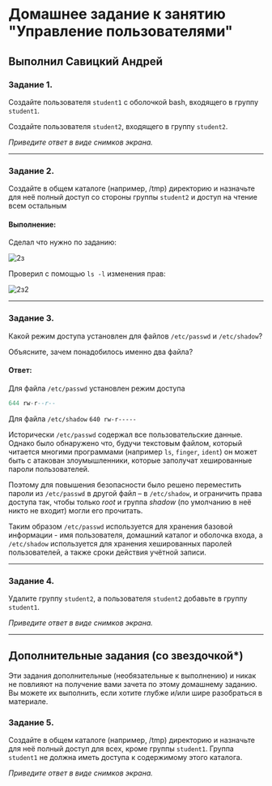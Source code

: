 # Домашнее задание к занятию "Управление пользователями"

## Выполнил Савицкий Андрей

### Задание 1.

Создайте пользователя `student1` с оболочкой bash, входящего в группу `student1`.

Создайте пользователя `student2`, входящего в группу `student2`.

*Приведите ответ в виде снимков экрана.*

------

### Задание 2.

Создайте в общем каталоге (например, /tmp) директорию и назначьте для неё полный доступ со стороны группы `student2` и доступ на чтение всем остальным

#### Выполнение:

Сделал что нужно по заданию: 

![2з](https://github.com/user-attachments/assets/03e5b1ac-ad1a-4386-9129-96d32b2d878a)



Проверил с помощью `ls -l` изменения прав:

![2з2](https://github.com/user-attachments/assets/e9a48bdf-8c43-4bfa-8a6f-73966a41d625)

------

### Задание 3.

Какой режим доступа установлен для файлов `/etc/passwd` и `/etc/shadow`?

Объясните, зачем понадобилось именно два файла?

#### Ответ:

Для файла `/etc/passwd` установлен режим доступа 
```sql 
644 rw-r--r--
``` 

 Для файла `/etc/shadow` ``640 rw-r-----`` 

Исторически `/etc/passwd` содержал все пользовательские данные. Однако было обнаружено что, будучи текстовым файлом, который читается многими программами (например `ls`, `finger`, `ident`) он может быть с атакован злоумышленники, которые заполучат хешированные пароли пользователей. 

Поэтому для повышения безопасности было решено переместить пароли из `/etc/passwd` в другой файл – в `/etc/shadow`, и ограничить права доступа так, чтобы только *root* и группа *shadow* (по умолчанию в неё никто не входит) могли его прочитать.  

Таким образом `/etc/passwd` используется для хранения базовой информации - имя пользователя, домашний каталог и оболочка входа, а `/etc/shadow` используется для хранения хешированных паролей пользователей, а также сроки действия учётной записи. 

------

### Задание 4.

Удалите группу `student2`, а пользователя `student2` добавьте в группу `student1`.

*Приведите ответ в виде снимков экрана.*

---

## Дополнительные задания (со звездочкой*)
Эти задания дополнительные (необязательные к выполнению) и никак не повлияют на получение вами зачета по этому домашнему заданию. Вы можете их выполнить, если хотите глубже и/или шире разобраться в материале.

### Задание 5.

Создайте в общем каталоге (например, /tmp) директорию и назначьте для неё полный доступ для всех, кроме группы `student1`.  Группа `student1` не должна иметь доступа к содержимому этого каталога.

*Приведите ответ в виде снимков экрана.*
